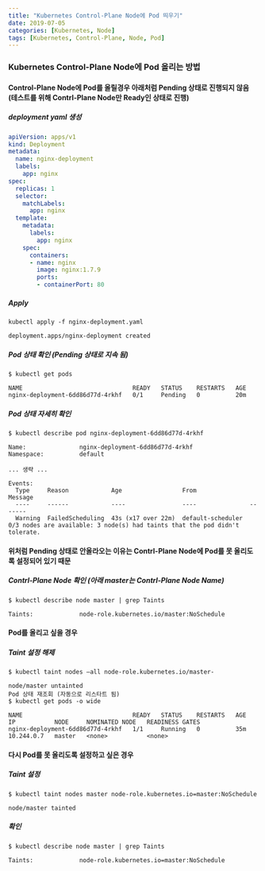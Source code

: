 ```yaml
---
title: "Kubernetes Control-Plane Node에 Pod 띄우기"
date: 2019-07-05
categories: [Kubernetes, Node]
tags: [Kubernetes, Control-Plane, Node, Pod]
---
```


### Kubernetes Control-Plane Node에 Pod 올리는 방법
#### Control-Plane Node에 Pod를 올릴경우 아래처럼 Pending 상태로 진행되지 않음 (테스트를 위해 Contrl-Plane Node만 Ready인 상태로 진행)
##### deployment yaml 생성
```nginx-deployment.yaml
apiVersion: apps/v1
kind: Deployment
metadata:
  name: nginx-deployment
  labels:
    app: nginx
spec:
  replicas: 1
  selector:
    matchLabels:
      app: nginx
  template:
    metadata:
      labels:
        app: nginx
    spec:
      containers:
      - name: nginx
        image: nginx:1.7.9
        ports:
        - containerPort: 80
```

##### Apply
```
kubectl apply -f nginx-deployment.yaml

deployment.apps/nginx-deployment created
```

##### Pod 상태 확인 (Pending 상태로 지속 됨)
```
$ kubectl get pods

NAME                               READY   STATUS    RESTARTS   AGE
nginx-deployment-6dd86d77d-4rkhf   0/1     Pending   0          20m
```

##### Pod 상태 자세히 확인
```
$ kubectl describe pod nginx-deployment-6dd86d77d-4rkhf

Name:               nginx-deployment-6dd86d77d-4rkhf                                     
Namespace:          default                                                              

... 생략 ...

Events:                                                                                                                                        
  Type     Reason            Age                 From               Message                                                                    
  ----     ------            ----                ----               -------                                                                    
  Warning  FailedScheduling  43s (x17 over 22m)  default-scheduler  0/3 nodes are available: 3 node(s) had taints that the pod didn't tolerate.
```

#### 위처럼 Pending 상태로 안올라오는 이유는 Contrl-Plane Node에 Pod를 못 올리도록 설정되어 있기 때문
##### Contrl-Plane Node 확인 (아래 master는 Contrl-Plane Node Name)
```
$ kubectl describe node master | grep Taints

Taints:             node-role.kubernetes.io/master:NoSchedule
```

#### Pod를 올리고 싶을 경우
##### Taint 설정 해제
```
$ kubectl taint nodes –all node-role.kubernetes.io/master-

node/master untainted
Pod 상태 재조회 (자동으로 리스타트 됨)
$ kubectl get pods -o wide

NAME                               READY   STATUS    RESTARTS   AGE   IP           NODE     NOMINATED NODE   READINESS GATES
nginx-deployment-6dd86d77d-4rkhf   1/1     Running   0          35m   10.244.0.7   master   <none>           <none>
```

#### 다시 Pod를 못 올리도록 설정하고 싶은 경우
##### Taint 설정
```
$ kubectl taint nodes master node-role.kubernetes.io=master:NoSchedule

node/master tainted
```

##### 확인
```
$ kubectl describe node master | grep Taints

Taints:             node-role.kubernetes.io=master:NoSchedule
```